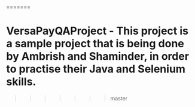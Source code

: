 
=======
# VersaPayQAProject - This project is a sample project that is being done by Ambrish and Shaminder, in order to practise their Java and Selenium skills.
>>>>>>> master

